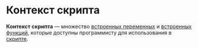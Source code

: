 # Контекст скрипта

**Контекст скрипта** — множество [встроенных переменных](/ru/ride/variables/built-in-variables.md) и [встроенных функций](/ru/ride/functions/built-in-functions.md), которые доступны программисту для использования в [скрипте](/ru/ride/script.md).
